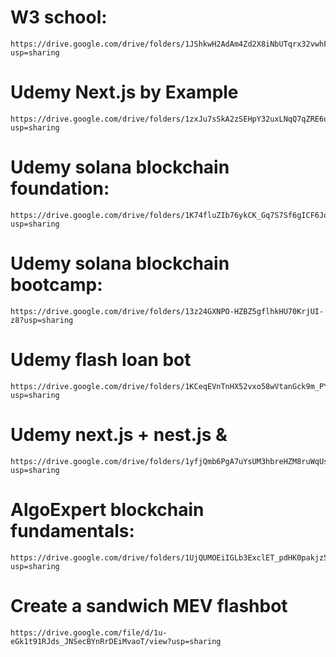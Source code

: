 # W3 school: 
```
https://drive.google.com/drive/folders/1JShkwH2AdAm4Zd2X8iNbUTqrx32vwhFa?usp=sharing
```

# Udemy Next.js by Example
```
https://drive.google.com/drive/folders/1zxJu7sSkA2zSEHpY32uxLNqQ7qZRE6uH?usp=sharing
```

# Udemy solana blockchain foundation:
```
https://drive.google.com/drive/folders/1K74fluZIb76ykCK_Gq7S7Sf6gICF6Jo0?usp=sharing
```


# Udemy solana blockchain bootcamp:

```
https://drive.google.com/drive/folders/13z24GXNPO-HZBZ5gflhkHU70KrjUI-z8?usp=sharing
```

# Udemy flash loan bot
```
https://drive.google.com/drive/folders/1KCeqEVnTnHX52vxo58wVtanGck9m_PYl?usp=sharing
```

# Udemy next.js + nest.js & 
```
https://drive.google.com/drive/folders/1yfjQmb6PgA7uYsUM3hbreHZM8ruWqUs1?usp=sharing
```

# AlgoExpert blockchain fundamentals:
```
https://drive.google.com/drive/folders/1UjQUMOEiIGLb3ExclET_pdHK0pakjz5A?usp=sharing
```

# Create a sandwich MEV flashbot
```
https://drive.google.com/file/d/1u-eGk1t91RJds_JNSecBYnRrDEiMvaoT/view?usp=sharing
```
